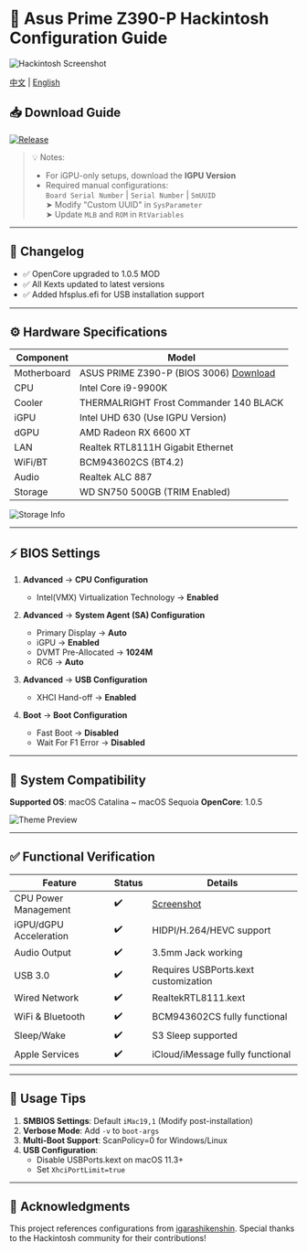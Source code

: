 # 🍎 Asus Prime Z390-P Hackintosh Configuration Guide

![Hackintosh Screenshot](https://i.postimg.cc/yYVcNt5H/i-Shot-2022-07-01-09-57-21.png)

[中文](https://github.com/jhihhe/Asus-Prime-Z390P-i9-9900K-UHD630-RX-6600XT-Hackintosh/blob/main/README.md) | [English](https://github.com/jhihhe/Asus-Prime-Z390P-i9-9900K-UHD630-RX-6600XT-Hackintosh/blob/main/README-EN.md)

## 📥 Download Guide
[![Release](https://img.shields.io/badge/Download-Releases-blue?style=for-the-badge&logo=github)](https://github.com/jhihhe/Asus-Prime-Z390P-i9-9900K-UHD630-RX-6600XT-Hackintosh/releases)

> 💡 Notes:  
> - For iGPU-only setups, download the **IGPU Version**  
> - Required manual configurations:  
>   `Board Serial Number` | `Serial Number` | `SmUUID`  
>   ➤ Modify "Custom UUID" in `SysParameter`  
>   ➤ Update `MLB` and `ROM` in `RtVariables`

---

## 🚀 Changelog
  - ✅ OpenCore upgraded to 1.0.5 MOD  
  - ✅ All Kexts updated to latest versions
  - ✅ Added hfsplus.efi for USB installation support

---

## ⚙️ Hardware Specifications
| Component       | Model                                      |
|-----------------|-------------------------------------------|
| Motherboard     | ASUS PRIME Z390-P (BIOS 3006) [Download](https://www.asus.com/us/motherboards-components/motherboards/prime/prime-z390-p/HelpDesk_BIOS/) |
| CPU             | Intel Core i9-9900K                       |
| Cooler          | THERMALRIGHT Frost Commander 140 BLACK    |
| iGPU            | Intel UHD 630 (Use IGPU Version)          |
| dGPU            | AMD Radeon RX 6600 XT                     |
| LAN             | Realtek RTL8111H Gigabit Ethernet         |
| WiFi/BT         | BCM943602CS (BT4.2)                       |
| Audio           | Realtek ALC 887                           |
| Storage         | WD SN750 500GB (TRIM Enabled)             |

![Storage Info](https://tva1.sinaimg.cn/large/cec1774cly8h057sy9inrj21860u0tcy.jpg)

---

## ⚡ BIOS Settings
1. **Advanced** → **CPU Configuration**  
   - Intel(VMX) Virtualization Technology → **Enabled**

2. **Advanced** → **System Agent (SA) Configuration**  
   - Primary Display → **Auto**  
   - iGPU → **Enabled**  
   - DVMT Pre-Allocated → **1024M**  
   - RC6 → **Auto**

3. **Advanced** → **USB Configuration**  
   - XHCI Hand-off → **Enabled**

4. **Boot** → **Boot Configuration**  
   - Fast Boot → **Disabled**  
   - Wait For F1 Error → **Disabled**

---

## 🍏 System Compatibility
**Supported OS**: macOS Catalina ~ macOS Sequoia
**OpenCore**: 1.0.5

![Theme Preview](https://tva2.sinaimg.cn/large/cec1774cly8h1g75kzm0vj21hc0u0gmt.jpg)

---

## ✅ Functional Verification
| Feature            | Status | Details |
|--------------------|--------|---------|
| CPU Power Management | ✔️   | [Screenshot](https://tva4.sinaimg.cn/large/cec1774cly8h057spanbgj21860u0dio.jpg) |
| iGPU/dGPU Acceleration | ✔️ | HIDPI/H.264/HEVC support |
| Audio Output       | ✔️   | 3.5mm Jack working |
| USB 3.0            | ✔️   | Requires USBPorts.kext customization |
| Wired Network      | ✔️   | RealtekRTL8111.kext |
| WiFi & Bluetooth   | ✔️   | BCM943602CS fully functional |
| Sleep/Wake         | ✔️   | S3 Sleep supported |
| Apple Services     | ✔️   | iCloud/iMessage fully functional |

---

## 📝 Usage Tips
1. **SMBIOS Settings**: Default `iMac19,1` (Modify post-installation)
2. **Verbose Mode**: Add `-v` to `boot-args`
3. **Multi-Boot Support**: ScanPolicy=0 for Windows/Linux
4. **USB Configuration**:
   - Disable USBPorts.kext on macOS 11.3+
   - Set `XhciPortLimit=true`

---

## 🙏 Acknowledgments
This project references configurations from [igarashikenshin](https://github.com/igarashikenshin/Hackintosh-Asus-Prime-Z390P_i9-9900K_RX6800XT). Special thanks to the Hackintosh community for their contributions!
